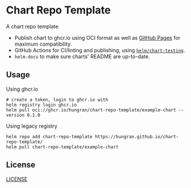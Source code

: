 # Chart Repo Template

A chart repo template

- Publish chart to ghcr.io using OCI format as well as [GitHub Pages](https://hungran.github.io/chart-repo-template) for maximum compatibility.
- GitHub Actions for CI/linting and publishing, using [`helm/chart-testing`](https://github.com/helm/chart-testing).
- `helm-docs` to make sure charts' README are up-to-date.

## Usage

Using ghcr.io

```shell
# create a token, login to ghcr.io with
helm registry login ghcr.io
helm pull oci://ghcr.io/hungran/chart-repo-template/example-chart --version 0.1.0
```

Using legacy registry

```shell
helm repo add chart-repo-template https://hungran.github.io/chart-repo-template/
helm pull chart-repo-template/example-chart
```

## License

[LICENSE](./LICENSE)
